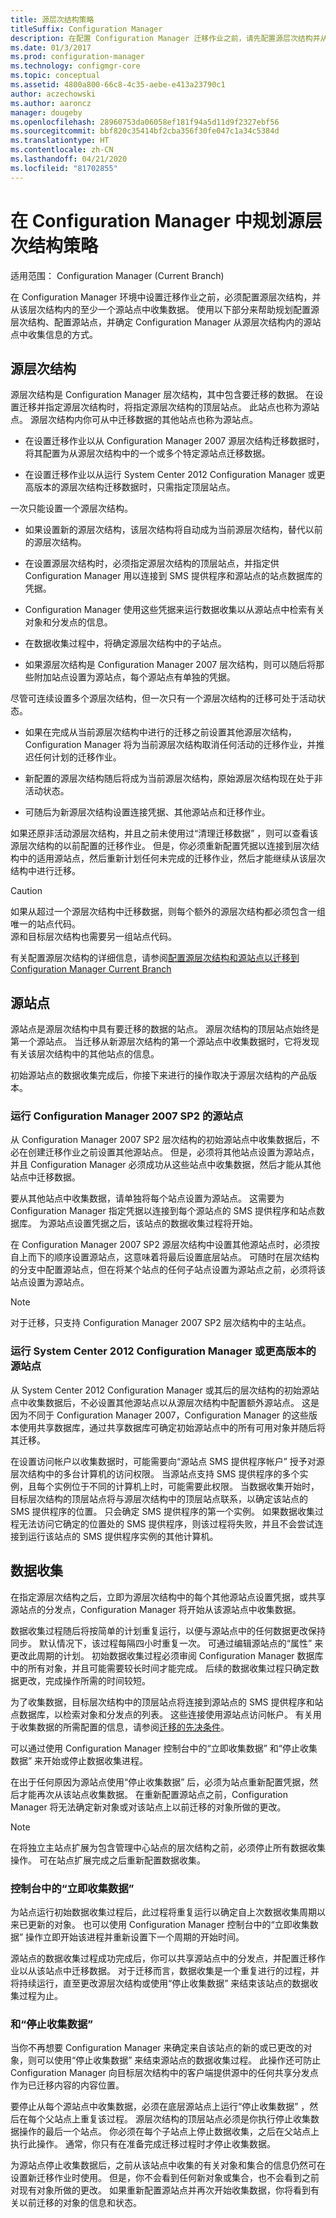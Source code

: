 ```yaml
---
title: 源层次结构策略
titleSuffix: Configuration Manager
description: 在配置 Configuration Manager 迁移作业之前，请先配置源层次结构并从源站点中收集数据。
ms.date: 01/3/2017
ms.prod: configuration-manager
ms.technology: configmgr-core
ms.topic: conceptual
ms.assetid: 4800a800-66c8-4c35-aebe-e413a23790c1
author: aczechowski
ms.author: aaroncz
manager: dougeby
ms.openlocfilehash: 28960753da06058ef181f94a5d11d9f2327ebf56
ms.sourcegitcommit: bbf820c35414bf2cba356f30fe047c1a34c5384d
ms.translationtype: HT
ms.contentlocale: zh-CN
ms.lasthandoff: 04/21/2020
ms.locfileid: "81702855"
---
```

# <a name="plan-a-source-hierarchy-strategy-in-configuration-manager"></a>在 Configuration Manager 中规划源层次结构策略

适用范围：  Configuration Manager (Current Branch)

在 Configuration Manager 环境中设置迁移作业之前，必须配置源层次结构，并从该层次结构内的至少一个源站点中收集数据。 使用以下部分来帮助规划配置源层次结构、配置源站点，并确定 Configuration Manager 从源层次结构内的源站点中收集信息的方式。 

##  <a name="source-hierarchies"></a><a name="BKMK_Source_Hierarchies"></a> 源层次结构  
源层次结构是 Configuration Manager 层次结构，其中包含要迁移的数据。 在设置迁移并指定源层次结构时，将指定源层次结构的顶层站点。 此站点也称为源站点。 源层次结构内你可从中迁移数据的其他站点也称为源站点。  

-   在设置迁移作业以从 Configuration Manager 2007 源层次结构迁移数据时，将其配置为从源层次结构中的一个或多个特定源站点迁移数据。  

-   在设置迁移作业以从运行 System Center 2012 Configuration Manager 或更高版本的源层次结构迁移数据时，只需指定顶层站点。  

一次只能设置一个源层次结构。  

-   如果设置新的源层次结构，该层次结构将自动成为当前源层次结构，替代以前的源层次结构。  

-   在设置源层次结构时，必须指定源层次结构的顶层站点，并指定供 Configuration Manager 用以连接到 SMS 提供程序和源站点的站点数据库的凭据。  

-   Configuration Manager 使用这些凭据来运行数据收集以从源站点中检索有关对象和分发点的信息。  

-   在数据收集过程中，将确定源层次结构中的子站点。  

-   如果源层次结构是 Configuration Manager 2007 层次结构，则可以随后将那些附加站点设置为源站点，每个源站点有单独的凭据。  

尽管可连续设置多个源层次结构，但一次只有一个源层次结构的迁移可处于活动状态。  

-   如果在完成从当前源层次结构中进行的迁移之前设置其他源层次结构，Configuration Manager 将为当前源层次结构取消任何活动的迁移作业，并推迟任何计划的迁移作业。  

-   新配置的源层次结构随后将成为当前源层次结构，原始源层次结构现在处于非活动状态。  

-   可随后为新源层次结构设置连接凭据、其他源站点和迁移作业。  

如果还原非活动源层次结构，并且之前未使用过“清理迁移数据”  ，则可以查看该源层次结构的以前配置的迁移作业。 但是，你必须重新配置凭据以连接到层次结构中的适用源站点，然后重新计划任何未完成的迁移作业，然后才能继续从该层次结构中进行迁移。  

> [!CAUTION]  
>  如果从超过一个源层次结构中迁移数据，则每个额外的源层次结构都必须包含一组唯一的站点代码。  
> 源和目标层次结构也需要另一组站点代码。

有关配置源层次结构的详细信息，请参阅[配置源层次结构和源站点以迁移到 Configuration Manager Current Branch](../../core/migration/configuring-source-hierarchies-and-source-sites-for-migration.md)  

##  <a name="source-sites"></a><a name="BKMK_Source_Sites"></a> 源站点  
 源站点是源层次结构中具有要迁移的数据的站点。 源层次结构的顶层站点始终是第一个源站点。 当迁移从新源层次结构的第一个源站点中收集数据时，它将发现有关该层次结构中的其他站点的信息。  

 初始源站点的数据收集完成后，你接下来进行的操作取决于源层次结构的产品版本。  

### <a name="source-sites-that-run-configuration-manager-2007-sp2"></a>运行 Configuration Manager 2007 SP2 的源站点  
 从 Configuration Manager 2007 SP2 层次结构的初始源站点中收集数据后，不必在创建迁移作业之前设置其他源站点。 但是，必须将其他站点设置为源站点，并且 Configuration Manager 必须成功从这些站点中收集数据，然后才能从其他站点中迁移数据。  

 要从其他站点中收集数据，请单独将每个站点设置为源站点。 这需要为 Configuration Manager 指定凭据以连接到每个源站点的 SMS 提供程序和站点数据库。 为源站点设置凭据之后，该站点的数据收集过程将开始。  

 在 Configuration Manager 2007 SP2 源层次结构中设置其他源站点时，必须按自上而下的顺序设置源站点，这意味着将最后设置底层站点。 可随时在层次结构的分支中配置源站点，但在将某个站点的任何子站点设置为源站点之前，必须将该站点设置为源站点。  

> [!NOTE]  
>  对于迁移，只支持 Configuration Manager 2007 SP2 层次结构中的主站点。  

### <a name="source-sites-that-run-system-center-2012-configuration-manager-or-later"></a>运行 System Center 2012 Configuration Manager 或更高版本的源站点  
 从 System Center 2012 Configuration Manager 或其后的层次结构的初始源站点中收集数据后，不必设置其他源站点以从源层次结构中配置额外源站点。 这是因为不同于 Configuration Manager 2007，Configuration Manager 的这些版本使用共享数据库，通过共享数据库可确定初始源站点中的所有可用对象并随后将其迁移。  

 在设置访问帐户以收集数据时，可能需要向“源站点 SMS 提供程序帐户”  授予对源层次结构中的多台计算机的访问权限。 当源站点支持 SMS 提供程序的多个实例，且每个实例位于不同的计算机上时，可能需要此权限。 当数据收集开始时，目标层次结构的顶层站点将与源层次结构中的顶层站点联系，以确定该站点的 SMS 提供程序的位置。 只会确定 SMS 提供程序的第一个实例。 如果数据收集过程无法访问它确定的位置处的 SMS 提供程序，则该过程将失败，并且不会尝试连接到运行该站点的 SMS 提供程序实例的其他计算机。  

##  <a name="data-gathering"></a><a name="BKMK_Data_Gathering"></a> 数据收集  
 在指定源层次结构之后，立即为源层次结构中的每个其他源站点设置凭据，或共享源站点的分发点，Configuration Manager 将开始从该源站点中收集数据。  

 数据收集过程随后将按简单的计划重复运行，以便与源站点中的任何数据更改保持同步。 默认情况下，该过程每隔四小时重复一次。 可通过编辑源站点的“属性”  来更改此周期的计划。 初始数据收集过程必须审阅 Configuration Manager 数据库中的所有对象，并且可能需要较长时间才能完成。 后续的数据收集过程只确定数据更改，完成操作所需的时间较短。  

 为了收集数据，目标层次结构中的顶层站点将连接到源站点的 SMS 提供程序和站点数据库，以检索对象和分发点的列表。 这些连接使用源站点访问帐户。 有关用于收集数据的所需配置的信息，请参阅[迁移的先决条件](../../core/migration/prerequisites-for-migration.md)。  

 可以通过使用 Configuration Manager 控制台中的“立即收集数据”  和“停止收集数据”  来开始或停止数据收集进程。  

 在出于任何原因为源站点使用“停止收集数据”  后，必须为站点重新配置凭据，然后才能再次从该站点收集数据。 在重新配置源站点之前，Configuration Manager 将无法确定新对象或对该站点上以前迁移的对象所做的更改。  

> [!NOTE]  
>  在将独立主站点扩展为包含管理中心站点的层次结构之前，必须停止所有数据收集操作。 可在站点扩展完成之后重新配置数据收集。  

### <a name="gather-data-now"></a>控制台中的“立即收集数据”  
 为站点运行初始数据收集过程后，此过程将重复运行以确定自上次数据收集周期以来已更新的对象。 也可以使用 Configuration Manager 控制台中的“立即收集数据”  操作立即开始该进程并重新设置下一个周期的开始时间。  

 源站点的数据收集过程成功完成后，你可以共享源站点中的分发点，并配置迁移作业以从该站点中迁移数据。 对于迁移而言，数据收集是一个重复进行的过程，并将持续运行，直至更改源层次结构或使用“停止收集数据”  来结束该站点的数据收集过程为止。  

### <a name="stop-gathering-data"></a>和“停止收集数据”  
 当你不再想要 Configuration Manager 来确定来自该站点的新的或已更改的对象，则可以使用“停止收集数据”  来结束源站点的数据收集过程。 此操作还可防止 Configuration Manager 向目标层次结构中的客户端提供源中的任何共享分发点作为已迁移内容的内容位置。  

 要停止从每个源站点中收集数据，必须在底层源站点上运行“停止收集数据”  ，然后在每个父站点上重复该过程。 源层次结构的顶层站点必须是你执行停止收集数据操作的最后一个站点。 你必须在每个子站点上停止数据收集，之后在父站点上执行此操作。 通常，你只有在准备完成迁移过程时才停止收集数据。  

 为源站点停止收集数据后，之前从该站点中收集的有关对象和集合的信息仍然可在设置新迁移作业时使用。 但是，你不会看到任何新对象或集合，也不会看到之前对现有对象所做的更改。 如果重新配置源站点并再次开始收集数据，你将看到有关以前迁移的对象的信息和状态。  
